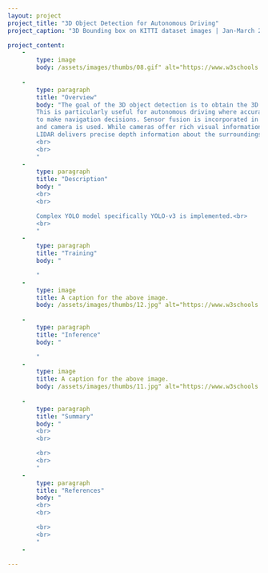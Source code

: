```yaml
---
layout: project
project_title: "3D Object Detection for Autonomous Driving"
project_caption: "3D Bounding box on KITTI dataset images | Jan-March 2023."

project_content:
    - 
        type: image
        body: /assets/images/thumbs/08.gif" alt="https://www.w3schools.com/bootstrap4/paris.jpg
    
    -
        type: paragraph
        title: "Overview"
        body: "The goal of the 3D object detection is to obtain the 3D location, size and orientation of the detected object. 
        This is particularly useful for autonomous driving where accurate knowledge of the 3D environmentment is essential
        to make navigation decisions. Sensor fusion is incorporated in this project where data from both the velodyne Lidar sensor
        and camera is used. While cameras offer rich visual information that can be utilized for object recognition and classification, 
        LIDAR delivers precise depth information about the surroundings. 
        <br>
        <br>
        "
    -
        type: paragraph
        title: "Description"
        body: "
        <br>
        <br>

        Complex YOLO model specifically YOLO-v3 is implemented.<br>
        <br>
        "
    -
        type: paragraph
        title: "Training"
        body: "

        "
    -
        type: image
        title: A caption for the above image.
        body: /assets/images/thumbs/12.jpg" alt="https://www.w3schools.com/bootstrap4/paris.jpg
    
    -
        type: paragraph
        title: "Inference"
        body: "

        "
    -
        type: image
        title: A caption for the above image.
        body: /assets/images/thumbs/11.jpg" alt="https://www.w3schools.com/bootstrap4/paris.jpg
    
    -
        type: paragraph
        title: "Summary"
        body: "
        <br>
        <br>

        <br>
        <br>
        "
    -
        type: paragraph
        title: "References"
        body: "
        <br>
        <br>

        <br>
        <br>
        "
    -

---
```


